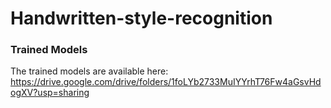 # Handwritten-style-recognition

### Trained Models
The trained models are available here: https://drive.google.com/drive/folders/1foLYb2733MuIYYrhT76Fw4aGsvHdogXV?usp=sharing
